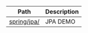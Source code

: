 |Path|Description|
|---|---|
|[spring/jpa/](https://github.com/bigwindlee/java/tree/master/spring/jpa)|JPA DEMO|
